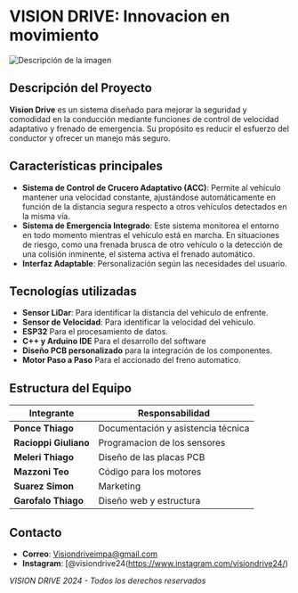 # VISION DRIVE: Innovacion en movimiento

![Descripción de la imagen](images/imagen.png)




## Descripción del Proyecto

**Vision Drive** es un sistema diseñado para mejorar la seguridad y comodidad en la conducción mediante funciones de control de velocidad adaptativo y frenado de emergencia. Su propósito es reducir el esfuerzo del conductor y ofrecer un manejo más seguro.

## Características principales

- **Sistema de Control de Crucero Adaptativo (ACC)**: Permite al vehículo mantener una velocidad constante, ajustándose automáticamente en función de la distancia segura respecto a otros vehículos detectados en la misma vía.
- **Sistema de Emergencia Integrado**:  Este sistema monitorea el entorno en todo momento mientras el vehículo está en marcha. En situaciones de riesgo, como una frenada brusca de otro vehículo o la detección de una colisión inminente, el sistema activa el frenado automático.
- **Interfaz Adaptable**: Personalización según las necesidades del usuario.

## Tecnologías utilizadas

- **Sensor LiDar**: Para identificar la distancia del vehiculo de enfrente.
- **Sensor de Velocidad**: Para identificar la velocidad del vehiculo. 
- **ESP32** Para el procesamiento de datos.
- **C++ y Arduino IDE** Para el desarrollo del software 
- **Diseño PCB personalizado** para la integración de los componentes.
- **Motor Paso a Paso** Para el accionado del freno automatico.
  

## Estructura del Equipo

| Integrante             | Responsabilidad                               |
|------------------------|-----------------------------------------------|
| **Ponce Thiago**       | Documentación y asistencia técnica            |
| **Racioppi Giuliano**  | Programacion de los sensores                  |  
| **Meleri Thiago**      | Diseño de las placas PCB                      |
| **Mazzoni Teo**        | Código para los motores                       |
| **Suarez Simon**       | Marketing                                     |
| **Garofalo Thiago**    | Diseño web y estructura                       |

    
## Contacto

- **Correo**: [Visiondriveimpa@gmail.com](mailto:visiondriveimpa@gmail.com)
- **Instagram**: [@visiondrive24(https://www.instagram.com/visiondrive24/)



*VISION DRIVE 2024 - Todos los derechos reservados*

